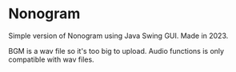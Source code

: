 # Nonogram
Simple version of Nonogram using Java Swing GUI. Made in 2023.

BGM is a wav file so it's too big to upload. Audio functions is only compatible with wav files.
